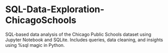 # SQL-Data-Exploration-ChicagoSchools
SQL-based data analysis of the Chicago Public Schools dataset using Jupyter Notebook and SQLite. Includes queries, data cleaning, and insights using %sql magic in Python.
